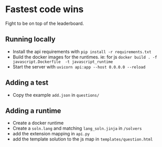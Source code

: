 # Fastest code wins
Fight to be on top of the leaderboard.

## Running locally
- Install the api requirements with `pip install -r requirements.txt`
- Build the docker images for the runtimes. ie: for js `docker build . -f javascript.Dockerfile  -t javascript_runtime`
- Start the server with `uvicorn api:app --host 0.0.0.0 --reload`

## Adding a test
- Copy the example `add.json` in `questions/`

## Adding a runtime
- Create a docker runtime
- Create a `soln.lang` and matching `lang_soln.jinja` in `/solvers`
- add the extension mapping in `api.py`
- add the template solution to the js map in `templates/question.html`
